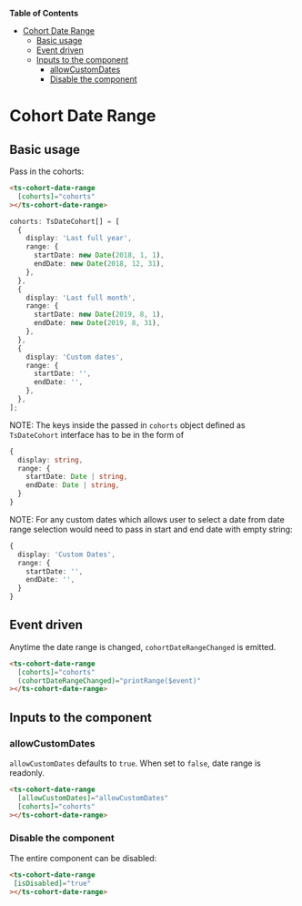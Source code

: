<!-- START doctoc generated TOC please keep comment here to allow auto update -->
<!-- DON'T EDIT THIS SECTION, INSTEAD RE-RUN doctoc TO UPDATE -->
**Table of Contents**

- [Cohort Date Range](#cohort-date-range)
  - [Basic usage](#basic-usage)
  - [Event driven](#event-driven)
  - [Inputs to the component](#inputs-to-the-component)
    - [allowCustomDates](#allowcustomdates)
    - [Disable the component](#disable-the-component)

<!-- END doctoc generated TOC please keep comment here to allow auto update -->

<h1>Cohort Date Range</h1>

## Basic usage

Pass in the cohorts:

```html
<ts-cohort-date-range
  [cohorts]="cohorts"
></ts-cohort-date-range>
```

```typescript
cohorts: TsDateCohort[] = [
  {
    display: 'Last full year',
    range: {
      startDate: new Date(2018, 1, 1),
      endDate: new Date(2018, 12, 31),
    },
  },
  {
    display: 'Last full month',
    range: {
      startDate: new Date(2019, 8, 1),
      endDate: new Date(2019, 8, 31),
    },
  },
  {
    display: 'Custom dates',
    range: {
      startDate: '',
      endDate: '',
    },
  },
];
```

NOTE: The keys inside the passed in `cohorts` object defined as `TsDateCohort` interface has to be in the form of 

```typescript
{
  display: string,
  range: {
    startDate: Date | string,
    endDate: Date | string,
  }
}
```

NOTE: For any custom dates which allows user to select a date from date range selection would need to pass in start and end date with empty string:

```typescript
{
  display: 'Custom Dates',
  range: {
    startDate: '',
    endDate: '',
  }
}
```

## Event driven

Anytime the date range is changed, `cohortDateRangeChanged` is emitted.

```html
<ts-cohort-date-range
  [cohorts]="cohorts"
  (cohortDateRangeChanged)="printRange($event)"
></ts-cohort-date-range>
```


## Inputs to the component

### allowCustomDates

`allowCustomDates` defaults to `true`. When set to `false`, date range is readonly.

```html
<ts-cohort-date-range
  [allowCustomDates]="allowCustomDates"
  [cohorts]="cohorts"
></ts-cohort-date-range>
```

### Disable the component

The entire component can be disabled:

```html
<ts-cohort-date-range
 [isDisabled]="true"
></ts-cohort-date-range>
```
